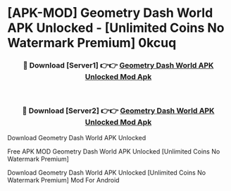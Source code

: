 # [APK-MOD] Geometry Dash World APK Unlocked - [Unlimited Coins No Watermark Premium] 0kcuq



<div align="center">
<h3>🔴 Download [Server1] 👉👉 <a href="https://momento.my/?title=Geometry_Dash_World_APK_Unlocked">Geometry Dash World APK Unlocked Mod Apk</a></h3><br>

<h3>🔴 Download [Server2] 👉👉 <a href="https://momento.my/?title=Geometry_Dash_World_APK_Unlocked">Geometry Dash World APK Unlocked Mod Apk</a></h3>
</div>



Download Geometry Dash World APK Unlocked 

Free APK MOD Geometry Dash World APK Unlocked [Unlimited Coins No Watermark Premium]

Download Geometry Dash World APK Unlocked [Unlimited Coins No Watermark Premium] Mod For Android
